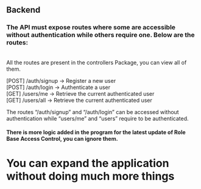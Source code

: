 <h2> Backend </h2>

<h3> The API must expose routes where some are accessible without authentication while others require one. Below are the routes: </h3><br/>
All the routes are present in the controllers Package, you can view all of them. <br>

[POST] /auth/signup → Register a new user <br/>
[POST] /auth/login → Authenticate a user <br/>
[GET] /users/me → Retrieve the current authenticated user <br/>
[GET] /users/all → Retrieve the current authenticated user <br/>

The routes “/auth/signup” and “/auth/login” can be accessed without authentication while “users/me” and “users” require to be authenticated.

<h4> There is more logic added in the program for the latest update of Role Base Access Control, you can ignore them. </h4>

# You can expand the application without doing much more things
